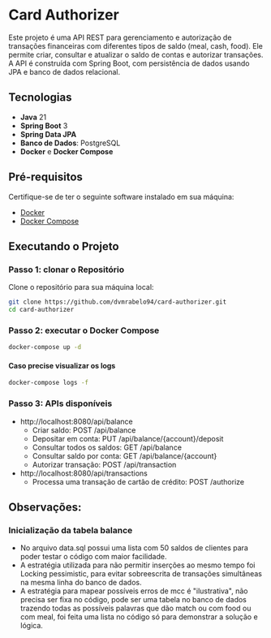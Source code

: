 # Card Authorizer

Este projeto é uma API REST para gerenciamento e autorização de transações financeiras com diferentes tipos de saldo (meal, cash, food). Ele permite criar, consultar e atualizar o saldo de contas e autorizar transações. A API é construída com Spring Boot, com persistência de dados usando JPA e banco de dados relacional.

## Tecnologias

- **Java** 21
- **Spring Boot** 3
- **Spring Data JPA**
- **Banco de Dados**: PostgreSQL
- **Docker** e **Docker Compose**

## Pré-requisitos

Certifique-se de ter o seguinte software instalado em sua máquina:

- [Docker](https://www.docker.com/get-started)
- [Docker Compose](https://docs.docker.com/compose/)

## Executando o Projeto

### Passo 1: clonar o Repositório

Clone o repositório para sua máquina local:

```bash
git clone https://github.com/dvmrabelo94/card-authorizer.git
cd card-authorizer
```

### Passo 2: executar o Docker Compose

```bash
docker-compose up -d
```

#### Caso precise visualizar os logs
```bash
docker-compose logs -f
```

### Passo 3: APIs disponíveis

* http://localhost:8080/api/balance
  * Criar saldo: POST /api/balance
  * Depositar em conta: PUT /api/balance/{account}/deposit
  * Consultar todos os saldos: GET /api/balance
  * Consultar saldo por conta: GET /api/balance/{account}
  * Autorizar transação: POST /api/transaction 
* http://localhost:8080/api/transactions
  * Processa uma transação de cartão de crédito: POST /authorize


## Observações:

### Inicialização da tabela balance

* No arquivo data.sql possui uma lista com 50 saldos de clientes para poder testar o código com maior facilidade.
* A estratégia utilizada para não permitir inserções ao mesmo tempo foi Locking pessimistic, para evitar sobreescrita de transações simultâneas na mesma linha do banco de dados.
* A estratégia para mapear possíveis erros de mcc é "ilustrativa", não precisa ser fixa no código, pode ser uma tabela no banco de dados trazendo todas as possíveis palavras que dão match ou com food ou com meal, foi feita uma lista no código só para demonstrar a solução e lógica.